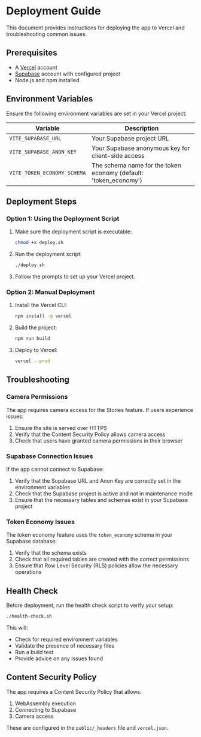 # Deployment Guide

This document provides instructions for deploying the app to Vercel and troubleshooting common issues.

## Prerequisites

- A [Vercel](https://vercel.com/) account
- [Supabase](https://supabase.com/) account with configured project
- Node.js and npm installed

## Environment Variables

Ensure the following environment variables are set in your Vercel project:

| Variable | Description |
|----------|-------------|
| `VITE_SUPABASE_URL` | Your Supabase project URL |
| `VITE_SUPABASE_ANON_KEY` | Your Supabase anonymous key for client-side access |
| `VITE_TOKEN_ECONOMY_SCHEMA` | The schema name for the token economy (default: 'token_economy') |

## Deployment Steps

### Option 1: Using the Deployment Script

1. Make sure the deployment script is executable:
   ```bash
   chmod +x deploy.sh
   ```

2. Run the deployment script:
   ```bash
   ./deploy.sh
   ```

3. Follow the prompts to set up your Vercel project.

### Option 2: Manual Deployment

1. Install the Vercel CLI:
   ```bash
   npm install -g vercel
   ```

2. Build the project:
   ```bash
   npm run build
   ```

3. Deploy to Vercel:
   ```bash
   vercel --prod
   ```

## Troubleshooting

### Camera Permissions

The app requires camera access for the Stories feature. If users experience issues:

1. Ensure the site is served over HTTPS
2. Verify that the Content Security Policy allows camera access
3. Check that users have granted camera permissions in their browser

### Supabase Connection Issues

If the app cannot connect to Supabase:

1. Verify that the Supabase URL and Anon Key are correctly set in the environment variables
2. Check that the Supabase project is active and not in maintenance mode
3. Ensure that the necessary tables and schemas exist in your Supabase project

### Token Economy Issues

The token economy feature uses the `token_economy` schema in your Supabase database:

1. Verify that the schema exists
2. Check that all required tables are created with the correct permissions
3. Ensure that Row Level Security (RLS) policies allow the necessary operations

## Health Check

Before deployment, run the health check script to verify your setup:

```bash
./health-check.sh
```

This will:
- Check for required environment variables
- Validate the presence of necessary files
- Run a build test
- Provide advice on any issues found

## Content Security Policy

The app requires a Content Security Policy that allows:

1. WebAssembly execution
2. Connecting to Supabase
3. Camera access

These are configured in the `public/_headers` file and `vercel.json`.

